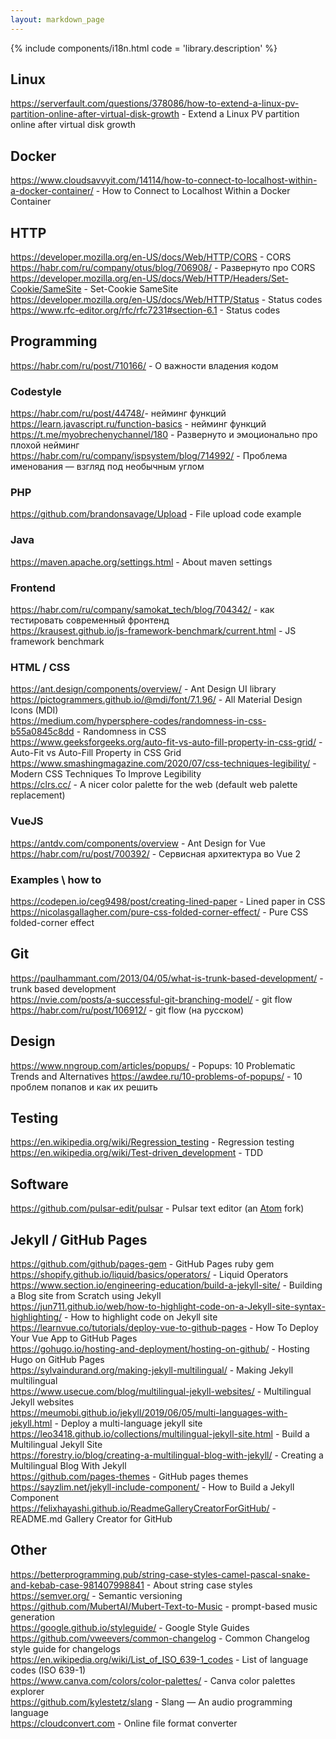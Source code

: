 ```yaml
---
layout: markdown_page
---
```


{% include components/i18n.html code = 'library.description' %}

## Linux
<https://serverfault.com/questions/378086/how-to-extend-a-linux-pv-partition-online-after-virtual-disk-growth> - Extend a Linux PV partition online after virtual disk growth

## Docker
<https://www.cloudsavvyit.com/14114/how-to-connect-to-localhost-within-a-docker-container/> - How to Connect to Localhost Within a Docker Container  

## HTTP
<https://developer.mozilla.org/en-US/docs/Web/HTTP/CORS> - CORS  
<https://habr.com/ru/company/otus/blog/706908/> - Развернуто про CORS  
<https://developer.mozilla.org/en-US/docs/Web/HTTP/Headers/Set-Cookie/SameSite> - Set-Cookie SameSite  
<https://developer.mozilla.org/en-US/docs/Web/HTTP/Status> - Status codes  
<https://www.rfc-editor.org/rfc/rfc7231#section-6.1> - Status codes  

## Programming 

<https://habr.com/ru/post/710166/> - О важности владения кодом   

### Codestyle
<https://habr.com/ru/post/44748/>- нейминг функций  
<https://learn.javascript.ru/function-basics> - нейминг функций  
<https://t.me/myobrechenychannel/180> - Развернуто и эмоционально про плохой нейминг  
<https://habr.com/ru/company/ispsystem/blog/714992/> - Проблема именования — взгляд под необычным углом  

### PHP
<https://github.com/brandonsavage/Upload> - File upload code example  

### Java
<https://maven.apache.org/settings.html> - About maven settings  

### Frontend

<https://habr.com/ru/company/samokat_tech/blog/704342/> - как тестировать современный фронтенд  
<https://krausest.github.io/js-framework-benchmark/current.html> - JS framework benchmark  

### HTML / CSS
<https://ant.design/components/overview/> - Ant Design UI library  
<https://pictogrammers.github.io/@mdi/font/7.1.96/> - All Material Design Icons (MDI)  
<https://medium.com/hypersphere-codes/randomness-in-css-b55a0845c8dd> - Randomness in CSS  
<https://www.geeksforgeeks.org/auto-fit-vs-auto-fill-property-in-css-grid/> - Auto-Fit vs Auto-Fill Property in CSS Grid  
<https://www.smashingmagazine.com/2020/07/css-techniques-legibility/> - Modern CSS Techniques To Improve Legibility  
<https://clrs.cc/> - A nicer color palette for the web  (default web palette replacement)  

### VueJS
<https://antdv.com/components/overview> - Ant Design for Vue  
<https://habr.com/ru/post/700392/> - Сервисная архитектура во Vue 2  

### Examples \ how to
<https://codepen.io/ceg9498/post/creating-lined-paper> - Lined paper in CSS  
<https://nicolasgallagher.com/pure-css-folded-corner-effect/> - Pure CSS folded-corner effect  

## Git
<https://paulhammant.com/2013/04/05/what-is-trunk-based-development/> - trunk based development  
<https://nvie.com/posts/a-successful-git-branching-model/> - git flow  
<https://habr.com/ru/post/106912/> - git flow (на русском)  

## Design
<https://www.nngroup.com/articles/popups/> - Popups: 10 Problematic Trends and Alternatives
<https://awdee.ru/10-problems-of-popups/> - 10 проблем попапов и как их решить

## Testing
<https://en.wikipedia.org/wiki/Regression_testing> - Regression testing  
<https://en.wikipedia.org/wiki/Test-driven_development> - TDD  

## Software
<https://github.com/pulsar-edit/pulsar> - Pulsar text editor (an [Atom](https://github.com/atom/atom) fork)

## Jekyll / GitHub Pages
<https://github.com/github/pages-gem> - GitHub Pages ruby gem  
<https://shopify.github.io/liquid/basics/operators/> - Liquid Operators  
<https://www.section.io/engineering-education/build-a-jekyll-site/> - Building a Blog site from Scratch using Jekyll  
<https://jun711.github.io/web/how-to-highlight-code-on-a-Jekyll-site-syntax-highlighting/> - How to highlight code on Jekyll site  
<https://learnvue.co/tutorials/deploy-vue-to-github-pages> - How To Deploy Your Vue App to GitHub Pages  
<https://gohugo.io/hosting-and-deployment/hosting-on-github/> - Hosting Hugo on GitHub Pages  
<https://sylvaindurand.org/making-jekyll-multilingual/> - Making Jekyll multilingual  
<https://www.usecue.com/blog/multilingual-jekyll-websites/> - Multilingual Jekyll websites  
<https://meumobi.github.io/jekyll/2019/06/05/multi-languages-with-jekyll.html> - Deploy a multi-language jekyll site  
<https://leo3418.github.io/collections/multilingual-jekyll-site.html> - Build a Multilingual Jekyll Site  
<https://forestry.io/blog/creating-a-multilingual-blog-with-jekyll/> - Creating a Multilingual Blog With Jekyll  
<https://github.com/pages-themes> - GitHub pages themes  
<https://sayzlim.net/jekyll-include-component/> - How to Build a Jekyll Component  
<https://felixhayashi.github.io/ReadmeGalleryCreatorForGitHub/> - README.md Gallery Creator for GitHub  

## Other
<https://betterprogramming.pub/string-case-styles-camel-pascal-snake-and-kebab-case-981407998841> - About string case styles  
<https://semver.org/> - Semantic versioning  
<https://github.com/MubertAI/Mubert-Text-to-Music> - prompt-based music generation  
<https://google.github.io/styleguide/> - Google Style Guides  
<https://github.com/vweevers/common-changelog> - Common Changelog style guide for changelogs  
<https://en.wikipedia.org/wiki/List_of_ISO_639-1_codes> - List of language codes (ISO 639-1)  
<https://www.canva.com/colors/color-palettes/> - Canva color palettes explorer  
<https://github.com/kylestetz/slang> - Slang — An audio programming language  
<https://cloudconvert.com> - Online file format converter